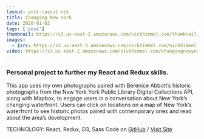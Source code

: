 ```yaml
---
layout: post-layout.njk
title: Changing New York
date: 2020-01-02
tags: ['post']
thumbnail: https://s3.us-east-2.amazonaws.com/nickhimmel.com/thumbnail_changing_new_york.png
images:
  - {src: https://s3.us-east-2.amazonaws.com/nickhimmel.com/nickhimmel_changing_new_york_001.jpg, alt: Screenshot of My Politician}
video: https://s3.us-east-2.amazonaws.com/nickhimmel.com/changingnewyork.mp4
---
```


### Personal project to further my React and Redux skills.

This app uses my own photographs paired with Berenice Abbott’s historic photographs from the New York York Public Library Digital Collections API, along with Mapbox, to engage users in a conversation about New York’s changing waterfront. Users can click on locations on a map of New York’s waterfront to see historic photos paired with contemporary ones and read about the area’s development.

TECHNOLOGY: React, Redux, D3, Sass
Code on <a href="https://github.com/NickHimmel/changing-new-york-app" target="_blank">GitHub</a> / <a href="https://changing-new-york-app.herokuapp.com/" target="_blank">Visit Site</a>
